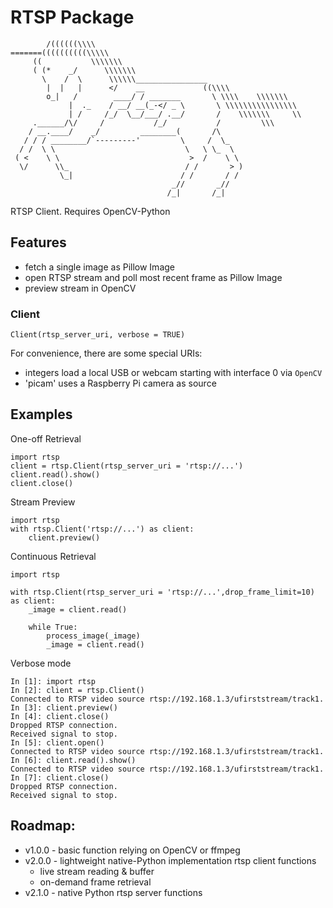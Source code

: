 # RTSP Package

            /((((((\\\\
    =======((((((((((\\\\\
         ((           \\\\\\\
         ( (*    _/      \\\\\\\
           \    /  \      \\\\\\________________
            |  |   |      </    __             ((\\\\
            o_|   /        ____/ / _______       \ \\\\    \\\\\\\
                 |  ._    / __/ __(_-</ _ \       \ \\\\\\\\\\\\\\\\
                 | /     /_/  \__/___/ .__/       /    \\\\\\\     \\
         .______/\/     /           /_/           /         \\\
        / __.____/    _/         ________(       /\
       / / / ________/`---------'         \     /  \_
      / /  \ \                             \   \ \_  \
     ( <    \ \                             >  /    \ \
      \/      \\_                          / /       > )
               \_|                        / /       / /
                                        _//       _//
                                       /_|       /_|


RTSP Client. Requires OpenCV-Python

## Features

  * fetch a single image as Pillow Image
  * open RTSP stream and poll most recent frame as Pillow Image
  * preview stream in OpenCV

### Client

    Client(rtsp_server_uri, verbose = TRUE)

For convenience, there are some special URIs:
  * integers load a local USB or webcam starting with interface 0 via `OpenCV`
  * 'picam' uses a Raspberry Pi camera as source

## Examples

One-off Retrieval

    import rtsp
    client = rtsp.Client(rtsp_server_uri = 'rtsp://...')
    client.read().show()
    client.close()

Stream Preview

    import rtsp
    with rtsp.Client('rtsp://...') as client:
        client.preview()

Continuous Retrieval

    import rtsp

    with rtsp.Client(rtsp_server_uri = 'rtsp://...',drop_frame_limit=10) as client:
        _image = client.read()

        while True:
            process_image(_image)
            _image = client.read()

Verbose mode

    In [1]: import rtsp
    In [2]: client = rtsp.Client()
    Connected to RTSP video source rtsp://192.168.1.3/ufirststream/track1.
    In [3]: client.preview()
    In [4]: client.close()
    Dropped RTSP connection.
    Received signal to stop.
    In [5]: client.open()
    Connected to RTSP video source rtsp://192.168.1.3/ufirststream/track1.
    In [6]: client.read().show()
    Connected to RTSP video source rtsp://192.168.1.3/ufirststream/track1.
    In [7]: client.close()
    Dropped RTSP connection.
    Received signal to stop.

## Roadmap:
  * v1.0.0 - basic function relying on OpenCV or ffmpeg
  * v2.0.0 - lightweight native-Python implementation rtsp client functions
    * live stream reading & buffer
    * on-demand frame retrieval
  * v2.1.0 - native Python rtsp server functions